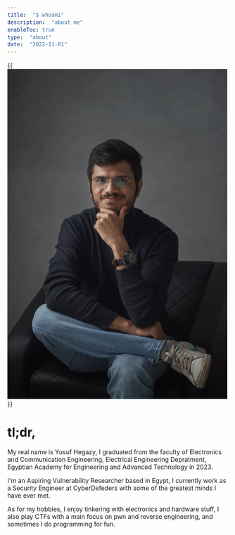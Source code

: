 ```yaml
---
title:  "$ whoami"
description:  "about me"
enableToc: true
type:  "about"
date:  "2022-11-01"
---
```


{{<img src="/images/whoami/me.jpg" width=500px position="center">}}
# tl;dr,
My real name is Yusuf Hegazy, I graduated from the faculty of Electronics and Communication Engineering, Electrical Engineering Depratment, Egyptian Academy for Engineering and Advanced Technology in 2023.

I'm an Aspiring Vulnerability Researcher based in Egypt, I currently work as a Security Engineer at CyberDefeders with some of the greatest minds I have ever met.

As for my hobbies, I enjoy tinkering with electronics and hardware stuff, I also play CTFs with a main focus on pwn and reverse engineering, and sometimes I do programming for fun.